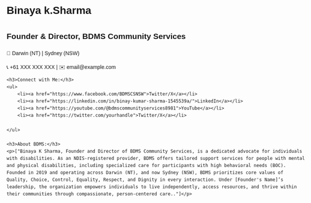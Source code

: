 <!DOCTYPE html>
<html>
<head>
    <title>Binaya K Sharma | BDMS Community Services</title>
    <style>
        body { font-family: Arial, sans-serif; line-height: 1.6; max-width: 800px; margin: 0 auto; padding: 20px; }
        a { color: #0066cc; text-decoration: none; }
    </style>
</head>
<body>
    <h1>Binaya k.Sharma</h1>
    <h2>Founder & Director, BDMS Community Services</h2>
    <p>📍 Darwin (NT) | Sydney (NSW)</p>
    <p>📞 +61 XXX XXX XXX | ✉️ email@example.com</p>
    
    <h3>Connect with Me:</h3>
    <ul>
        <li><a href="https://www.facebook.com/BDMSCSNSW">Twitter/X</a></li>
        <li><a href="https://linkedin.com/in/binay-kumar-sharma-1545539a/">LinkedIn</a></li>
        <li><a href="https://youtube.com/@bdmscommunityservices8981">YouTube</a></li>
        <li><a href="https://twitter.com/yourhandle">Twitter/X</a></li>
        
    </ul>

    <h3>About BDMS:</h3>
    <p>["Binaya K Sharma, Founder and Director of BDMS Community Services, is a dedicated advocate for individuals with disabilities. As an NDIS-registered provider, BDMS offers tailored support services for people with mental and physical disabilities, including specialized care for participants with high behavioral needs (BOC). Founded in 2019 and operating across Darwin (NT), and now Sydney (NSW), BDMS prioritizes core values of Quality, Choice, Control, Equality, Respect, and Dignity in every interaction. Under [Founder's Name]’s leadership, the organization empowers individuals to live independently, access resources, and thrive within their communities through compassionate, person-centered care.."]</p>
</body>
</html>
